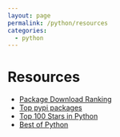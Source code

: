 ```yaml
---
layout: page
permalink: /python/resources
categories:
  - python
---
```


# Resources

- [Package Download Ranking](https://pypistats.org/top)
- [Top pypi packages](https://hugovk.github.io/top-pypi-packages/)
- [Top 100 Stars in Python](https://github.com/EvanLi/Github-Ranking/blob/master/Top100/Python.md)
- [Best of Python](https://github.com/ml-tooling/best-of-python)